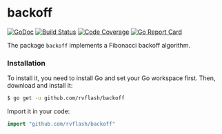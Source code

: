# backoff

[![GoDoc](https://godoc.org/github.com/rvflash/backoff?status.svg)](https://godoc.org/github.com/rvflash/backoff)
[![Build Status](https://img.shields.io/travis/rvflash/backoff.svg)](https://travis-ci.org/rvflash/backoff)
[![Code Coverage](https://img.shields.io/codecov/c/github/rvflash/backoff.svg)](http://codecov.io/github/rvflash/backoff?branch=master)
[![Go Report Card](https://goreportcard.com/badge/github.com/rvflash/backoff)](https://goreportcard.com/report/github.com/rvflash/backoff)

The package `backoff` implements a Fibonacci backoff algorithm.

### Installation
    
To install it, you need to install Go and set your Go workspace first.
Then, download and install it:

```bash
$ go get -u github.com/rvflash/backoff
```    
Import it in your code:
    
```go
import "github.com/rvflash/backoff"
```